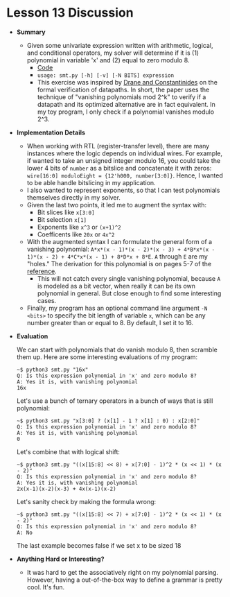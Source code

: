 # Lesson 13 Discussion

* __Summary__
  * Given some univariate expression written with arithmetic, logical, and conditional operators, my solver will determine if it is (1) polynomial in variable 'x' and (2) equal to zero modulo 8.
    * [Code](https://github.com/matth2k/cs6120-exercises/blob/main/l13)
    * `usage: smt.py [-h] [-v] [-N BITS] expression`
    * This exercise was inspired by [Drane and Constantinides](https://cas.ee.ic.ac.uk/people/gac1/pubs/TheoDACKC11.pdf) on the formal verification of datapaths. In short, the paper uses the technique of "vanishing polynomials mod 2^k" to verify if a datapath and its optimized alternative are in fact equivalent. In my toy program, I only check if a polynomial vanishes modulo 2^3.

* __Implementation Details__
  * When working with RTL (register-transfer level), there are many instances where the logic depends on individual wires. For example, if wanted to take an unsigned integer modulo 16, you could take the lower 4 bits of `number` as a bitslice and concatenate it with zeros: `wire[16:0] moduloEight = {12'h000, number[3:0]}`. Hence, I wanted to be able handle bitslicing in my application.
  * I also wanted to represent exponents, so that I can test polynomials themselves directly in my solver.
  * Given the last two points, it led me to augment the syntax with:
    * Bit slices like `x[3:0]`
    * Bit selection `x[1]`
    * Exponents like `x^3` or `(x+1)^2`
    * Coefficents like `20x` or `4x^2`
  * With the augmented syntax I can formulate the general form of a vanishing polynomial: `A*x*(x - 1)*(x - 2)*(x - 3) + 4*B*x*(x - 1)*(x - 2) + 4*C*x*(x - 1) + 8*D*x + 8*E`. `A` through `E` are my "holes." The derivation for this polynomial is on pages 5-7 of the [reference](https://cas.ee.ic.ac.uk/people/gac1/pubs/TheoDACKC11.pdf).
    * This will not catch every single vanishing polynomial, because `A` is modeled as a bit vector, when really it can be its own polynomial in general. But close enough to find some interesting cases.
  * Finally, my program has an optional command line argument `-N <bits>` to specify the bit length of variable `x`, which can be any number greater than or equal to 8. By default, I set it to 16.

* __Evaluation__

  We can start with polynomials that do vanish modulo 8, then scramble them up. Here are some interesting evaluations of my program:

  ```
  ~$ python3 smt.py "16x"
  Q: Is this expression polynomial in 'x' and zero modulo 8?
  A: Yes it is, with vanishing polynomial
  16x
  ```
  Let's use a bunch of ternary operators in a bunch of ways that is still polynomial:
  ```
  ~$ python3 smt.py "x[3:0] ? (x[1] - 1 ? x[1] : 0) : x[2:0]"
  Q: Is this expression polynomial in 'x' and zero modulo 8?
  A: Yes it is, with vanishing polynomial
  0
  ```
  Let's combine that with logical shift:
  ```
  ~$ python3 smt.py "((x[15:8] << 8) + x[7:0] - 1)^2 * (x << 1) * (x - 2)"
  Q: Is this expression polynomial in 'x' and zero modulo 8?
  A: Yes it is, with vanishing polynomial
  2x(x-1)(x-2)(x-3) + 4x(x-1)(x-2)
  ```
  Let's sanity check by making the formula wrong:
  ```
  ~$ python3 smt.py "((x[15:8] << 7) + x[7:0] - 1)^2 * (x << 1) * (x - 2)"
  Q: Is this expression polynomial in 'x' and zero modulo 8?
  A: No
  ```
  
  The last example becomes false if we set x to be sized 18

* __Anything Hard or Interesting?__
  * It was hard to get the associatively right on my polynomial parsing. However, having a out-of-the-box way to define a grammar is pretty cool. It's fun.
